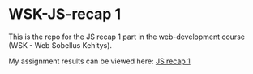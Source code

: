 ﻿# WSK-JS-recap 1

This is the repo for the JS recap 1 part in the web-development course (WSK - Web Sobellus Kehitys).

My assignment results can be viewed here: [JS recap 1](https://users.metropolia.fi/~neal/WSK/js-recap1/)

